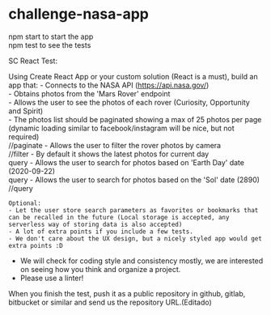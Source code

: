 # challenge-nasa-app

npm start to start the app<br/>
npm test to see the tests<br/>

SC React Test:

Using Create React App or your custom solution (React is a must), build an app that: 
	- Connects to the NASA API (https://api.nasa.gov/)<br/>
	- Obtains photos from the 'Mars Rover' endpoint<br/>
	- Allows the user to see the photos of each rover (Curiosity, Opportunity and	Spirit)<br/>
	- The photos list should be paginated showing a max of 25 photos per page (dynamic loading similar to facebook/instagram will be nice, but not required)<br/>//paginate
	- Allows the user to filter the rover photos by camera<br/>//filter
	- By default it shows the latest photos for current day<br/>query
	- Allows the user to search for photos based on 'Earth Day' date (2020-09-22)<br/>query
	- Allows the user to search for photos based on the 'Sol' date (2890)<br/>//query

	Optional:
	- Let the user store search parameters as favorites or bookmarks that can be recalled in the future (Local storage is accepted, any serverless way of storing data is also accepted)
	- A lot of extra points if you include a few tests.
	- We don't care about the UX design, but a nicely styled app would get extra points :D


- We will check for coding style and consistency mostly, we are interested on seeing how you think and organize a project.
- Please use a linter!


When you finish the test, push it as a public repository in github, gitlab, bitbucket or similar and send us the repository URL.(Editado)

